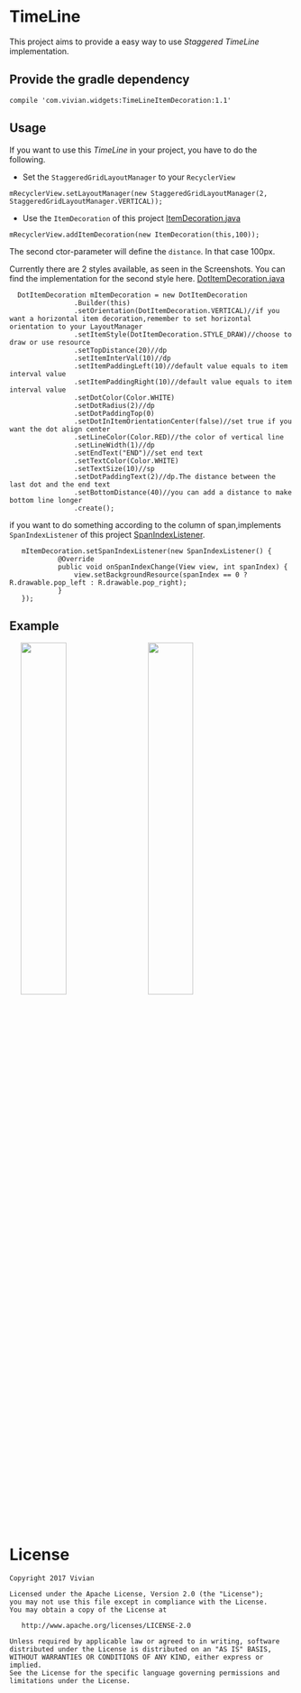 # TimeLine
This project aims to provide a easy way to use *Staggered TimeLine* implementation.

## Provide the gradle dependency
```
compile 'com.vivian.widgets:TimeLineItemDecoration:1.1'
```

## Usage
If you want to use this *TimeLine*  in your project, you have to do the following.

- Set the `StaggeredGridLayoutManager` to your `RecyclerView`
```
mRecyclerView.setLayoutManager(new StaggeredGridLayoutManager(2, StaggeredGridLayoutManager.VERTICAL));
```

- Use the `ItemDecoration` of this project [ItemDecoration.java](https://github.com/vivian8725118/TimeLine/blob/master/app/src/main/java/com/vivian/timeline/timeline1/ItemDecoration.java)
```
mRecyclerView.addItemDecoration(new ItemDecoration(this,100));
```
The second ctor-parameter will define the `distance`. In that case 100px.

Currently there are 2 styles available, as seen in the Screenshots. You can find the implementation for the second style here. [DotItemDecoration.java](https://github.com/vivian8725118/TimeLine/blob/master/app/src/main/java/com/vivian/timeline/itemdecoration/DotItemDecoration.java)  
```
  DotItemDecoration mItemDecoration = new DotItemDecoration
                .Builder(this)
                .setOrientation(DotItemDecoration.VERTICAL)//if you want a horizontal item decoration,remember to set horizontal orientation to your LayoutManager
                .setItemStyle(DotItemDecoration.STYLE_DRAW)//choose to draw or use resource
                .setTopDistance(20)//dp
                .setItemInterVal(10)//dp
                .setItemPaddingLeft(10)//default value equals to item interval value
                .setItemPaddingRight(10)//default value equals to item interval value
                .setDotColor(Color.WHITE)
                .setDotRadius(2)//dp
                .setDotPaddingTop(0)
                .setDotInItemOrientationCenter(false)//set true if you want the dot align center
                .setLineColor(Color.RED)//the color of vertical line
                .setLineWidth(1)//dp
                .setEndText("END")//set end text
                .setTextColor(Color.WHITE)
                .setTextSize(10)//sp
                .setDotPaddingText(2)//dp.The distance between the last dot and the end text
                .setBottomDistance(40)//you can add a distance to make bottom line longer
                .create();
```
if you want to do something according to the column of span,implements `SpanIndexListener` of this project [SpanIndexListener](https://github.com/vivian8725118/TimeLine/blob/master/app/src/main/java/com/vivian/timeline/itemdecoration/SpanIndexListener.java).
```
   mItemDecoration.setSpanIndexListener(new SpanIndexListener() {
            @Override
            public void onSpanIndexChange(View view, int spanIndex) {
                view.setBackgroundResource(spanIndex == 0 ? R.drawable.pop_left : R.drawable.pop_right);
            }
   });
```

## Example
<div>
<image hspace="20" src="https://github.com/vivian8725118/TimeLine/blob/master/art/FEDD719A6C84658E728E03762C5334AE.jpg" width=40% height=40%/>
<image src="https://github.com/vivian8725118/TimeLine/blob/master/art/A6A1B601503A23E054ABC9B205B2131F.png?raw=true" width=40% height=40%/>
</div>

# License

    Copyright 2017 Vivian

    Licensed under the Apache License, Version 2.0 (the "License");
    you may not use this file except in compliance with the License.
    You may obtain a copy of the License at

       http://www.apache.org/licenses/LICENSE-2.0

    Unless required by applicable law or agreed to in writing, software
    distributed under the License is distributed on an "AS IS" BASIS,
    WITHOUT WARRANTIES OR CONDITIONS OF ANY KIND, either express or implied.
    See the License for the specific language governing permissions and
    limitations under the License.

